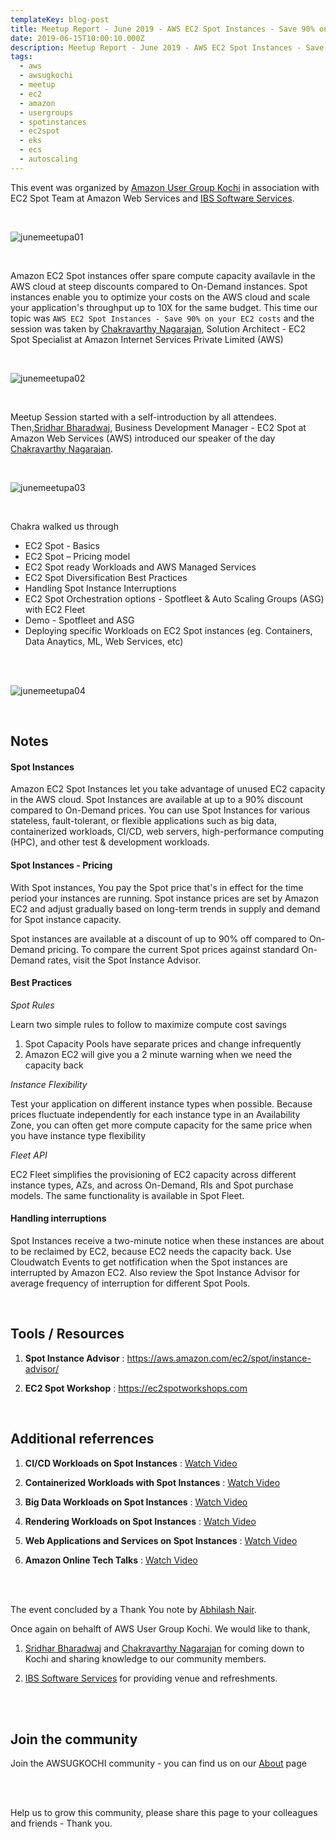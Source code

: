 ```yaml
---
templateKey: blog-post
title: Meetup Report - June 2019 - AWS EC2 Spot Instances - Save 90% on your EC2 costs
date: 2019-06-15T10:00:10.000Z
description: Meetup Report - June 2019 - AWS EC2 Spot Instances - Save 90% on your EC2 costs
tags:
  - aws
  - awsugkochi
  - meetup
  - ec2
  - amazon
  - usergroups
  - spotinstances
  - ec2spot
  - eks
  - ecs
  - autoscaling
---
```


This event was organized by [Amazon User Group Kochi](https://awsugkochi.in) in association with EC2 Spot Team at Amazon Web Services and [IBS Software Services](https://www.ibsplc.com/).

<br>

![junemeetupa01](/img/awsugkochi-meetup-june-2019-01.png)

<br> 


Amazon EC2 Spot instances offer spare compute capacity availavle in the AWS cloud at steep discounts compared to On-Demand instances. Spot instances enable you to optimize your costs on the AWS cloud and scale your application's throughput up to 10X for the same budget. This time our topic was `AWS EC2 Spot Instances - Save 90% on your EC2 costs` and the session was taken by [Chakravarthy Nagarajan](https://www.linkedin.com/in/chakravarthy-nagarajan-7653311a/), Solution Architect - EC2 Spot Specialist at Amazon Internet Services Private Limited (AWS)


<br>

![junemeetupa02](/img/awsugkochi-meetup-june-2019-02.png)

<br> 


Meetup Session started with a self-introduction by all attendees. Then,[Sridhar Bharadwaj](https://www.linkedin.com/in/sridhar-bharadwaj), Business Development Manager - EC2 Spot at Amazon Web Services (AWS) introduced our speaker of the day [Chakravarthy Nagarajan](https://www.linkedin.com/in/chakravarthy-nagarajan-7653311a/).

<br> 

![junemeetupa03](/img/awsugkochi-meetup-june-2019-03.png)

<br> 

Chakra walked us through 

-   EC2 Spot - Basics
-   EC2 Spot – Pricing model
-   EC2 Spot ready Workloads and AWS Managed Services
-   EC2 Spot Diversification Best Practices
-   Handling Spot Instance Interruptions
-   EC2 Spot Orchestration options - Spotfleet & Auto Scaling Groups (ASG) with EC2 Fleet
-   Demo - Spotfleet and ASG
-   Deploying specific Workloads on EC2 Spot instances (eg. Containers, Data Anaytics, ML, Web Services, etc)

<br> 

<br> 

![junemeetupa04](/img/awsugkochi-meetup-june-2019-04.png)

<br>


## Notes 


#### Spot Instances

Amazon EC2 Spot Instances let you take advantage of unused EC2 capacity in the AWS cloud. Spot Instances are available at up to a 90% discount compared to On-Demand prices. You can use Spot Instances for various stateless, fault-tolerant, or flexible applications such as big data, containerized workloads, CI/CD, web servers, high-performance computing (HPC), and other test & development workloads.


#### Spot Instances - Pricing

With Spot instances, You pay the Spot price that's in effect for the time period your instances are running. Spot instance prices are set by Amazon EC2 and adjust gradually based on long-term trends in supply and demand for Spot instance capacity.

Spot instances are available at a discount of up to 90% off compared to On-Demand pricing. To compare the current Spot prices against standard On-Demand rates, visit the Spot Instance Advisor.

#### Best Practices

*Spot Rules*

Learn two simple rules to follow to maximize compute cost savings

  1. Spot Capacity Pools have separate prices and change infrequently
  2. Amazon EC2 will give you a 2 minute warning when we need the capacity back

*Instance Flexibility*

Test your application on different instance types when possible. Because prices fluctuate independently for each instance type in an Availability Zone, you can often get more compute capacity for the same price when you have instance type flexibility

*Fleet API*

EC2 Fleet simplifies the provisioning of EC2 capacity across different instance types, AZs, and across On-Demand, RIs and Spot purchase models. The same functionality is available in Spot Fleet.

#### Handling interruptions

Spot Instances receive a two-minute notice when these instances are about to be reclaimed by EC2, because EC2 needs the capacity back. Use Cloudwatch Events to get notfification when the Spot instances are interrupted by Amazon EC2. Also review the Spot Instance Advisor for average frequency of interruption for different Spot Pools.

<br>

## Tools / Resources

1. **Spot Instance Advisor** : https://aws.amazon.com/ec2/spot/instance-advisor/

2. **EC2 Spot Workshop** : https://ec2spotworkshops.com

<br>

## Additional referrences


1. **CI/CD Workloads on Spot Instances**  : [Watch Video](https://youtu.be/8gGItacZjps)

2. **Containerized Workloads with Spot Instances**  : [Watch Video](https://youtu.be/H1TJKamaakc)

3. **Big Data Workloads on Spot Instances** : [Watch Video](https://youtu.be/FyY_Lyc5Ddg)

4. **Rendering Workloads on Spot Instances** : [Watch Video](https://youtu.be/kfxrsedi4kM)

5. **Web Applications and Services on Spot Instances** : [Watch Video](https://youtu.be/rlYLbs33Ofs)

6. **Amazon Online Tech Talks** : [Watch Video](https://youtu.be/O4uw7eIVrZs)


<br>

<br>

The event concluded by a Thank You note by [Abhilash Nair](https://www.linkedin.com/in/hiabhilash/).



Once again on behalft of AWS User Group Kochi. We would like to thank,


1. [Sridhar Bharadwaj](https://www.linkedin.com/in/sridhar-bharadwaj) and [Chakravarthy Nagarajan](https://www.linkedin.com/in/chakravarthy-nagarajan-7653311a/) for coming down to Kochi and sharing knowledge to our community members.

2. [IBS Software Services](https://www.ibsplc.com/) for providing venue and refreshments.

<br>
<br>

## Join the community

Join the AWSUGKOCHI community - you can find us on our [About](https://awsugkochi.in/about) page

<br> <br>

Help us to grow this community, please share this page to your colleagues and friends - Thank you.